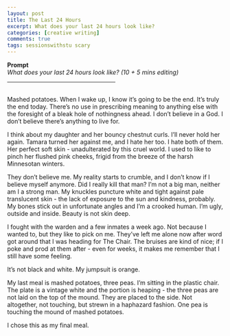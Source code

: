 ```yaml
---
layout: post
title: The Last 24 Hours
excerpt: What does your last 24 hours look like?
categories: [creative writing]
comments: true
tags: sessionswithstu scary
---
```

<b>Prompt</b><br>
<em>What does your last 24 hours look like? (10 + 5 mins editing)</em>
<br>
<hr align = "left" width="50%">
<br>
Mashed potatoes. When I wake up, I know it’s going to be the end. It’s truly the end today. There’s no use in prescribing meaning to anything else with the foresight of a bleak hole of nothingness ahead. I don’t believe in a God. I don’t believe there’s anything to live for.

I think about my daughter and her bouncy chestnut curls. I’ll never hold her again. Tamara turned her against me, and I hate her too. I hate both of them. Her perfect soft skin - unadulterated by this cruel world. I used to like to pinch her flushed pink cheeks, frigid from the breeze of the harsh Minnesotan winters.

They don’t believe me. My reality starts to crumble, and I don’t know if I believe myself anymore. Did I really kill that man? I’m not a big man, neither am I a strong man. My knuckles puncture white and tight against pale translucent skin - the lack of exposure to the sun and kindness, probably. My bones stick out in unfortunate angles and I’m a crooked human. I’m ugly, outside and inside. Beauty is not skin deep.

I fought with the warden and a few inmates a week ago. Not because I wanted to, but they like to pick on me. They’ve left me alone now after word got around that I was heading for The Chair. The bruises are kind of nice; if I poke and prod at them after - even for weeks, it makes me remember that I still have some feeling.

It’s not black and white. My jumpsuit is orange.

My last meal is mashed potatoes, three peas. I’m sitting in the plastic chair. The plate is a vintage white and the portion is heaping - the three peas are not laid on the top of the mound. They are placed to the side. Not altogether, not touching, but strewn in a haphazard fashion. One pea is touching the mound of mashed potatoes.

I chose this as my final meal.
